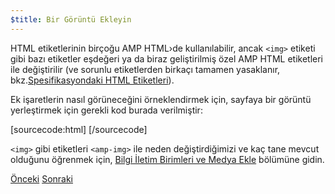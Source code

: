 ```yaml
---
$title: Bir Görüntü Ekleyin
---
```


HTML etiketlerinin birçoğu AMP HTML›de kullanılabilir, ancak `<img>` etiketi gibi bazı etiketler eşdeğeri ya da biraz geliştirilmiş özel AMP HTML etiketleri ile değiştirilir (ve sorunlu etiketlerden birkaçı tamamen yasaklanır, bkz.[Spesifikasyondaki HTML Etiketleri](/tr/docs/reference/spec.html)).

Ek işaretlerin nasıl görüneceğini örneklendirmek için, sayfaya bir görüntü yerleştirmek için gerekli kod burada verilmiştir:

[sourcecode:html]
<amp-img src="welcome.jpg" alt="Welcome" height="400" width="800"></amp-img>
[/sourcecode]

`<img>` gibi etiketleri `<amp-img>` ile neden değiştirdiğimizi ve kaç tane mevcut olduğunu öğrenmek için, [Bilgi İletim Birimleri ve Medya Ekle](/tr/docs/guides/author-develop/amp_replacements.html) bölümüne gidin.

<div class="prev-next-buttons">
  <a class="button prev-button" href="/tr/docs/tutorials/create/basic_markup.html"><span class="arrow-prev">Önceki</span></a>
  <a class="button next-button" href="/tr/docs/tutorials/create/presentation_layout.html"><span class="arrow-next">Sonraki</span></a>
</div>

